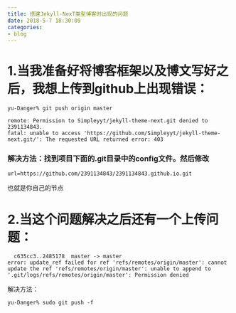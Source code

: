 ```yaml
---
title: 搭建Jekyll-NexT类型博客时出现的问题
date: 2018-5-7 18:30:09
categories:
- blog
---
```

# 1.当我准备好将博客框架以及博文写好之后，我想上传到github上出现错误：
 
```shell
yu-Danger% git push origin master

```
```
remote: Permission to Simpleyyt/jekyll-theme-next.git denied to 2391134843.
fatal: unable to access 'https://github.com/Simpleyyt/jekyll-theme-next.git/': The requested URL returned error: 403

```
### 解决方法：找到项目下面的.git目录中的config文件。然后修改 
```
url=https://github.com/2391134843/2391134843.github.io.git
```
也就是你自己的节点
# 2.当这个问题解决之后还有一个上传问题：
```
  c635cc3..2485178  master -> master
error: update_ref failed for ref 'refs/remotes/origin/master': cannot update the ref 'refs/remotes/origin/master': unable to append to '.git/logs/refs/remotes/origin/master': Permission denied

```
解决方法：

```shell
yu-Danger% sudo git push -f

```
